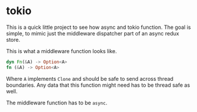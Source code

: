 # tokio

This is a quick little project to see how async and tokio function. The goal is simple, to mimic
just the middleware dispatcher part of an async redux store.

This is what a middleware function looks like.

```rust
dyn Fn(&A) -> Option<A>
fn (&A) -> Option<A>
```

Where `A` implements `Clone` and should be safe to send across thread boundaries. Any data that this
function might need has to be thread safe as well.

The middleware function has to be `async`.
